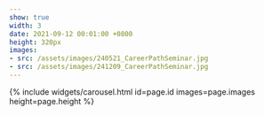 ```yaml
---
show: true
width: 3
date: 2021-09-12 00:01:00 +0800
height: 320px
images:
- src: /assets/images/240521_CareerPathSeminar.jpg
- src: /assets/images/241209_CareerPathSeminar.jpg
---
```


{% include widgets/carousel.html id=page.id images=page.images height=page.height %}
